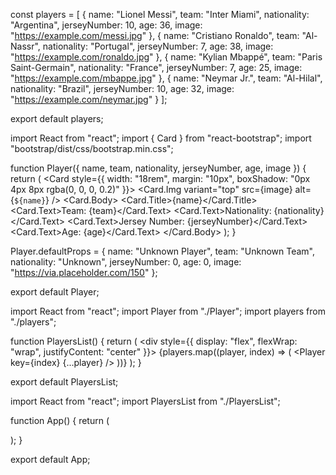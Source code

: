 const players = [
  {
    name: "Lionel Messi",
    team: "Inter Miami",
    nationality: "Argentina",
    jerseyNumber: 10,
    age: 36,
    image: "https://example.com/messi.jpg"
  },
  {
    name: "Cristiano Ronaldo",
    team: "Al-Nassr",
    nationality: "Portugal",
    jerseyNumber: 7,
    age: 38,
    image: "https://example.com/ronaldo.jpg"
  },
  {
    name: "Kylian Mbappé",
    team: "Paris Saint-Germain",
    nationality: "France",
    jerseyNumber: 7,
    age: 25,
    image: "https://example.com/mbappe.jpg"
  },
  {
    name: "Neymar Jr.",
    team: "Al-Hilal",
    nationality: "Brazil",
    jerseyNumber: 10,
    age: 32,
    image: "https://example.com/neymar.jpg"
  }
];

export default players;


import React from "react";
import { Card } from "react-bootstrap";
import "bootstrap/dist/css/bootstrap.min.css";

function Player({ name, team, nationality, jerseyNumber, age, image }) {
  return (
    <Card style={{ width: "18rem", margin: "10px", boxShadow: "0px 4px 8px rgba(0, 0, 0, 0.2)" }}>
      <Card.Img variant="top" src={image} alt={`${name}`} />
      <Card.Body>
        <Card.Title>{name}</Card.Title>
        <Card.Text>Team: {team}</Card.Text>
        <Card.Text>Nationality: {nationality}</Card.Text>
        <Card.Text>Jersey Number: {jerseyNumber}</Card.Text>
        <Card.Text>Age: {age}</Card.Text>
      </Card.Body>
    </Card>
  );
}

Player.defaultProps = {
  name: "Unknown Player",
  team: "Unknown Team",
  nationality: "Unknown",
  jerseyNumber: 0,
  age: 0,
  image: "https://via.placeholder.com/150"
};

export default Player;


import React from "react";
import Player from "./Player";
import players from "./players";

function PlayersList() {
  return (
    <div style={{ display: "flex", flexWrap: "wrap", justifyContent: "center" }}>
      {players.map((player, index) => (
        <Player key={index} {...player} />
      ))}
    </div>
  );
}

export default PlayersList;

import React from "react";
import PlayersList from "./PlayersList";

function App() {
  return (
    <div className="App">
      <PlayersList />
    </div>
  );
}

export default App;
